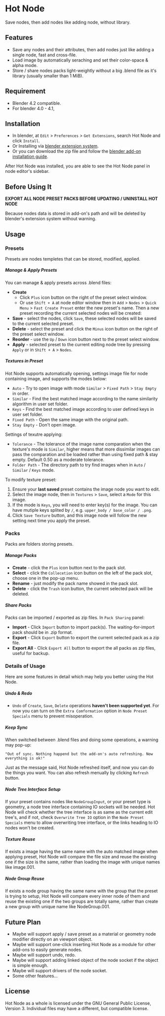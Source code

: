 Hot Node
========

Save nodes, then add nodes like adding node, without library.

Features
--------

- Save any nodes and their attributes, then add nodes just like adding a single node, fast and cross-file.
- Load image by automatically seraching and set their color-space & alpha mode.
- Store / share nodes packs light-weightly without a big .blend file as it's library (usually smaller than 1 MiB).


Requirement
--------

- Blender 4.2 compatible.
- For blender 4.0 - 4.1, 


Installation
--------

- In blender, at ```Edit``` > ```Preferences``` > ```Get Extensions```, search Hot Node and click ```Install```.
- Or Installing via [blender extension system](https://extensions.blender.org/about/).
- Or you can download the zip file and follow the [blender add-on installation guide](https://docs.blender.org/manual/en/4.2/extensions/addons.html).

After Hot Node was installed, you are able to see the Hot Node panel in node editor's sidebar.


Before Using It
--------

**EXPORT ALL NODE PRESET PACKS BEFORE UPDATING / UNINSTALL HOT NODE**

Because nodes data is stored in add-on's path and will be deleted by blender's extension system without warning.

Usage
--------

### Presets
Presets are nodes templetes that can be stored, modified, applied.

##### Manage & Apply Presets
You can manage & apply presets across .blend files:
- **Create**
    - Click ```Plus``` icon button on the right of the preset select window.
    - Or use ```Shift + A``` at node editor window then in ```Add``` > ```Nodes``` > ```Quick Menu``` > ```Fast Create Preset``` enter the new preset's name.
    Then a new preset recording the current selected nodes will be created:
- **Save** - select the nodes, click ```Save```, these selected nodes will be saved to the current selected preset.
- **Delete** - select the preset and click the ```Minus``` icon button on the right of the preset select window.
- **Reorder** - use the ```Up``` / ```Down``` icon button next to the preset select window.
- **Apply** - selected preset to the current editing node tree by pressing ```Apply``` or in ```Shift + A``` > ```Nodes```.

##### Textures in Preset
Hot Node supports automatically opening, settings image file for node containing image, and supports the modes below:
- ```Auto``` - Try to open image with mode ```Similar``` > ```Fixed Path``` > ```Stay Empty``` in order.
- ```Similar``` - Find the best matched image according to the name similarity algorithm in user set folder.
- ```Keys``` - Find the best matched image according to user defined keys in user set folder.
- ```Fixed Path``` - Open the same image with the original path.
- ```Stay Empty``` - Don't open image.

Settings of texutre applying:
- ```Tolerance``` - The tolerance of the image name comparation when the texture's mode is ```Similar```, higher means that more dissimilar images can pass the comparation and be loaded rather than using fixed path & stay empty. Default 0.50 as a moderate tolerance.
- ```Folder Path``` - The directory path to try find images when in ```Auto``` / ```Similar``` / ```Keys``` mode.

To modify texture preset:
1. Ensure your **last saved** preset contains the image node you want to edit.
2. Select the image node, then in ```Textures``` > ```Save```, select a ```Mode``` for this image.
3. If the mode is ```Keys```, you will need to enter key(s) for the image. You can have mutiple keys splited by ```/```, e.g. ```upper_body / base_color / .png```.
4. Click ```Save Texture``` button, and this image node will follow the new setting next time you apply the preset.


### Packs
Packs are folders storing presets.

##### Manage Packs
- **Create** - click the ```Plus``` icon button next to the pack slot.
- **Select** - click the ```Collecetion``` icon button on the left of the pack slot, choose one in the pop-up menu.
- **Rename** - just modify the pack name showed in the pack slot.
- **Delete** - click the ```Trash``` icon button, the current selected pack will be deleted.

##### Share Packs
Packs can be imported / exported as zip files. In ```Pack Sharing``` panel:
- **Import** - Click ```Import``` button to import pack(s). The waiting-for-import pack should be in .zip format.
- **Export** - Click ```Export``` button to export the current selected pack as a zip file.
- **Export All** - Click ```Export All``` button to export the all packs as zip files, useful for backup.


### Details of Usage
Here are some features in detail which may help you better using the Hot Node.

##### Undo & Redo
- ```Undo``` of ```Create```, ```Save```, ```Delete``` operations **haven't been supported yet**. For now you can turn on the ```Extra Comformation``` option in ```Node Preset Specials``` menu to prevent misoperation.

##### Keep Sync
When switched between .blend files and doing some operations, a warning may pop-up:
```
"Out of sync. Nothing happend but the add-on's auto refreshing. Now everything is ok!"
```
Just as the message said, Hot Node refreshed itself, and now you can do the things you want.
You can also refresh menually by clicking ```Refresh``` button.

##### Node Tree Interface Setup
If your preset contains nodes like ```NodeGroupInput```, or your preset type is geometry, a node tree interface containing IO sockets will be needed. Hot Node will check whether the tree interface is as same as the current edit tree's, and if not, check ```Overwrite Tree IO``` option in the ```Node Preset Specials``` menu to allow overwriting tree interface, or the links heading to IO nodes won't be created.

##### Texture Reuse
If exists a image having the same name with the auto matched image when applying preset, Hot Node will compare the file size and reuse the existing one if the size is the same, rather than loading the image with unique names like image.001.

##### Node Group Reuse
If exists a node group having the same name with the group that the preset is trying to setup, Hot Node will compare every inner node of them and reuse the existing one if the two groups are totally same, rather than create a new group with unique name like NodeGroup.001.


Future Plan
--------

- Maybe will support apply / save preset as a material or geometry node modifier directly on an viewport object.
- Maybe will support one-click inserting Hot Node as a module for other add-ons to easily generate nodes.
- Maybe will support undo, redo.
- Maybe will support adding linked object of the node socket if the object is simple enough.
- Maybe will support drivers of the node socket.
- Some other features...


License
--------

Hot Node as a whole is licensed under the GNU General Public License, Version 3.
Individual files may have a different, but compatible license.